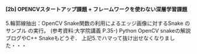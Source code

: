 #### [2b] OPENCVスタートアップ課題 + フレームワークを使わない深層学習課題
5.輪郭線抽出：OpenCV Snake関数の利用によるエッジ画像に対するSnake のサンプル の実行。 (参考資料:大学院講義 P.35-) Python OpenCV snakeの解説ブログやC++ Snakeもどうぞ．
上記5.でハマって抜け出せなくなりました・・・
